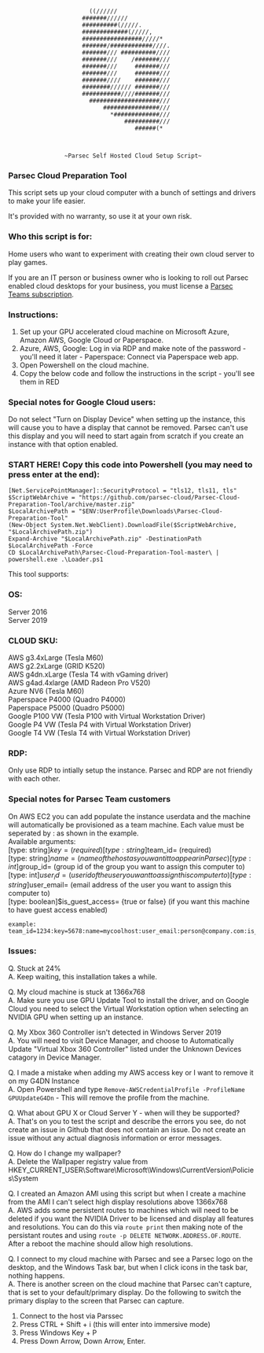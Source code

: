                            ((//////                                
                         #######//////                             
                         ##########(/////.                         
                         #############(/////,                      
                         #################/////*                   
                         #######/############////.                 
                         #######/// ##########////                 
                         #######///    /#######///                 
                         #######///     #######///                 
                         #######///     #######///                 
                         #######////    #######///                 
                         ########////// #######///                 
                         ###########////#######///                 
                           ####################///                 
                               ################///                 
                                 *#############///                 
                                     ##########///                 
                                        ######(*                   
                                                           
                           
                                       
                    ~Parsec Self Hosted Cloud Setup Script~


### Parsec Cloud Preparation Tool
This script sets up your cloud computer with a bunch of settings and drivers
to make your life easier.  
                    
It's provided with no warranty, so use it at your own risk.

### Who this script is for:
Home users who want to experiment with creating their own cloud server to play games.  

If you are an IT person or business owner who is looking to roll out Parsec enabled cloud desktops for your business, you must license a [Parsec Teams subscription](https://parsec.app/teams/).

### Instructions:                    
1. Set up your GPU accelerated cloud machine on Microsoft Azure, Amazon AWS, Google Cloud or Paperspace.  
2. Azure, AWS, Google: Log in via RDP and make note of the password - you'll need it later - Paperspace: Connect via Paperspace web app.
3. Open Powershell on the cloud machine.
4. Copy the below code and follow the instructions in the script - you'll see them in RED

### Special notes for Google Cloud users:
Do not select "Turn on Display Device" when setting up the instance, this will cause you to have a display that cannot be removed. Parsec can't use this display and you will need to start again from scratch if you create an instance with that option enabled.

### START HERE! Copy this code into Powershell (you may need to press enter at the end):
```
[Net.ServicePointManager]::SecurityProtocol = "tls12, tls11, tls" 
$ScriptWebArchive = "https://github.com/parsec-cloud/Parsec-Cloud-Preparation-Tool/archive/master.zip"  
$LocalArchivePath = "$ENV:UserProfile\Downloads\Parsec-Cloud-Preparation-Tool"  
(New-Object System.Net.WebClient).DownloadFile($ScriptWebArchive, "$LocalArchivePath.zip")  
Expand-Archive "$LocalArchivePath.zip" -DestinationPath $LocalArchivePath -Force  
CD $LocalArchivePath\Parsec-Cloud-Preparation-Tool-master\ | powershell.exe .\Loader.ps1  
```

This tool supports:

### OS:
Server 2016  
Server 2019
                    
### CLOUD SKU:
AWS g3.4xLarge    (Tesla M60)  
AWS g2.2xLarge    (GRID K520)  
AWS g4dn.xLarge   (Tesla T4 with vGaming driver)  
AWS g4ad.4xlarge  (AMD Radeon Pro V520)  
Azure NV6         (Tesla M60)  
Paperspace P4000  (Quadro P4000)  
Paperspace P5000  (Quadro P5000)  
Google P100 VW    (Tesla P100 with Virtual Workstation Driver)  
Google P4 VW      (Tesla P4 with Virtual Workstation Driver)  
Google T4 VW      (Tesla T4 with Virtual Workstation Driver)  

### RDP:  
Only use RDP to intially setup the instance. Parsec and RDP are not friendly with each other.  

### Special notes for Parsec Team customers
On AWS EC2 you can add populate the instance userdata and the machine will automatically be provisioned as a team machine.  Each value must be seperated by : as shown in the example.  
Available arguments:  
[type: string]$key= (required)  
[type: string]$team_id= (required)  
[type: string]$name=  (name of the host as you want it to appear in Parsec)  
[type: int]$group_id= (group id of the group you want to assign this computer to)  
[type: int]$user_id= (user id of the user you want to assign this computer to)  
[type: string]$user_email= (email address of the user you want to assign this computer to)  
[type: boolean]$is_guest_access= {true or false} (if you want this machine to have guest access enabled)  

```
example: team_id=1234:key=5678:name=mycoolhost:user_email:person@company.com:is_guest_access=true
```  

### Issues:
Q. Stuck at 24%  
A. Keep waiting, this installation takes a while.

Q. My cloud machine is stuck at 1366x768  
A. Make sure you use GPU Update Tool to install the driver, and on Google Cloud you need to select the Virtual Workstation option when selecting an NVIDIA GPU when setting up an instance.

Q. My Xbox 360 Controller isn't detected in Windows Server 2019  
A. You will need to visit Device Manager, and choose to Automatically Update "Virtual Xbox 360 Controller" listed under the Unknown Devices catagory in Device Manager.

Q. I made a mistake when adding my AWS access key or I want to remove it on my G4DN Instance  
A. Open Powershell and type `Remove-AWSCredentialProfile -ProfileName GPUUpdateG4Dn` - This will remove the profile from the machine.

Q. What about GPU X or Cloud Server Y - when will they be supported?  
A. That's on you to test the script and describe the errors you see, do not create an issue in Github that does not contain an issue.  Do not create an issue without any actual diagnosis information or error messages.  

Q. How do I change my wallpaper?  
A. Delete the Wallpaper registry value from HKEY_CURRENT_USER\Software\Microsoft\Windows\CurrentVersion\Policies\System  
  
Q. I created an Amazon AMI using this script but when I create a machine from the AMI I can't select high display resolutions above 1366x768  
A. AWS adds some persistent routes to machines which will need to be deleted if you want the NVIDIA Driver to be licensed and display all features and resolutions.  You can do this via  `route print` then making note of the persistant routes and using `route -p DELETE NETWORK.ADDRESS.OF.ROUTE`.  After a reboot the machine should allow high resolutions.  

Q. I connect to my cloud machine with Parsec and see a Parsec logo on the desktop, and the Windows Task bar, but when I click icons in the task bar, nothing happens.  
A. There is another screen on the cloud machine that Parsec can't capture, that is set to your default/primary display. Do the following to switch the primary display to the screen that Parsec can capture.  

1. Connect to the host via Parssec
2. Press CTRL + Shift + i (this will enter into immersive mode)
3. Press Windows Key + P
4. Press Down Arrow, Down Arrow, Enter.

